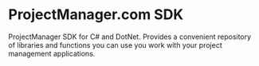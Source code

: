 # ProjectManager.com SDK

ProjectManager SDK for C# and DotNet.  Provides a convenient repository of libraries and functions
you can use you work with your project management applications.
